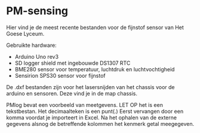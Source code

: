 # PM-sensing
Hier vind je de meest recente bestanden voor de fijnstof sensor van Het Goese Lyceum.

Gebruikte hardware:
- Arduino Uno rev3
- SD logger shield met ingebouwde DS1307 RTC
- BME280 sensor voor temperatuur, luchtdruk en luchtvochtigheid
- Sensirion SPS30 sensor voor fijnstof

De .dxf bestanden zijn voor het lasersnijden van het chassis voor de arduino en sensoren. Deze vind je in de map chassis.

PMlog bevat een voorbeeld van meetgevens. LET OP het is een tekstbestan. Het decimaalteken is een punt(.) Eerst vervangen door een komma voordat je importeert in Excel. Na het ophalen van de externe gegevens alsnog de betreffende kolommen het kenmerk getal meegegeven.

